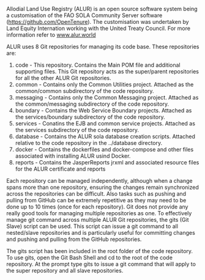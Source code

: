 Allodial Land Use Registry (ALUR) is an open source
software system being a customisation of the FAO SOLA Community Server software 
(https://github.com/OpenTenure). The customisation was undertaken by
Land Equity Internation working with the United Treaty Council.
For more information refer to www.alur.world 

ALUR uses 8 Git repositories for managing its code base. These
repositories are:

1) code      - This repository. Contains the Main POM file and
               additional supporting files. This Git repository acts
               as the super/parent repositories for all the other ALUR
               Git repositories. 
2) common    - Contains only the Common Utilities project. Attached as
               the common/common subdirectory of the code repository. 
3) messaging - Contains only the Common Messaging project. Attached as
               the common/messaging subdirectory of the code
               repository. 
4) boundary  - Contains the Web Service Boundary projects. Attached as
               the services/boundary subdirectory of the code
               repository. 
5) services  - Conatins the EJB and common service projects. Attached
               as the services subdirectory of the code repository.
6) database - Contains the ALUR sola database creation scripts. Attached relative
               to the code repository in the ../database directory.
7) docker   - Contains the dockerfiles and docker-compose and other files
              associated with installing ALUR usind Docker. 
8) reports  - Contains the JasperReports jrxml and associated resource files
              for the ALUR certificate and reports

Each repository can be managed independently, although when a change
spans more than one repository, ensuring the changes remain
synchronized across the repositories can be difficult. Also tasks such
as pushing and pulling from GitHub can be extremely repetitive as they
may need to be done up to 10 times (once for each repository). Git does
not provide any really good tools for managing multiple repositories as
one. To effectively manage git command across multiple ALUR Git
repositories, the gits (Git Slave) script can be used. This script can
issue a git command to all nested/slave repositories and is particularly
useful for committing changes and pushing and pulling from the GitHub
repositories. 

The gits script has been included in the root folder of the code
repository. To use gits, open the Git Bash Shell and cd to the root of
the code repository. At the prompt type gits <any git command> to issue
a git command that will apply to the super repository and all slave
repositories.
